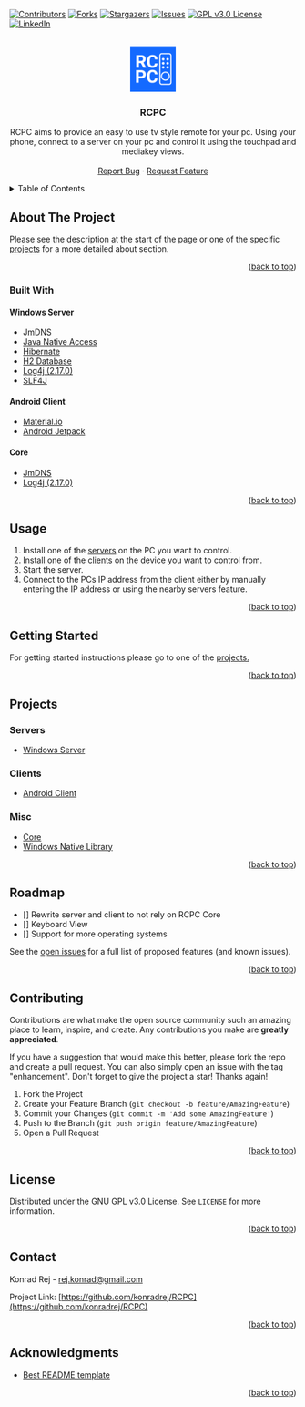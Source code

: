 <div id="top"></div>
<!--
*** Thanks for checking out the Best-README-Template. If you have a suggestion
*** that would make this better, please fork the repo and create a pull request
*** or simply open an issue with the tag "enhancement".
*** Don't forget to give the project a star!
*** Thanks again! Now go create something AMAZING! :D
-->



<!-- PROJECT SHIELDS -->
<!--
*** I'm using markdown "reference style" links for readability.
*** Reference links are enclosed in brackets [ ] instead of parentheses ( ).
*** See the bottom of this document for the declaration of the reference variables
*** for contributors-url, forks-url, etc. This is an optional, concise syntax you may use.
*** https://www.markdownguide.org/basic-syntax/#reference-style-links
-->
[![Contributors][contributors-shield]][contributors-url]
[![Forks][forks-shield]][forks-url]
[![Stargazers][stars-shield]][stars-url]
[![Issues][issues-shield]][issues-url]
[![GPL v3.0 License][license-shield]][license-url]
[![LinkedIn][linkedin-shield]][linkedin-url]



<!-- PROJECT LOGO -->
<br />
<div align="center">
  <a href="https://github.com/konradrej/RCPC">
    <img src="images/logo.png" alt="Logo" width="80" height="80">
  </a>

<h3 align="center">RCPC</h3>

  <p align="center">
    RCPC aims to provide an easy to use tv style remote for your pc. Using your phone, connect to a server on your pc and control it using the touchpad and mediakey views.
    <br />
    <br />
    <a href="https://github.com/konradrej/RCPC/issues">Report Bug</a>
    ·
    <a href="https://github.com/konradrej/RCPC/issues">Request Feature</a>
  </p>
</div>



<!-- TABLE OF CONTENTS -->
<details>
  <summary>Table of Contents</summary>
  <ol>
    <li>
      <a href="#about-the-project">About The Project</a>
      <ul>
        <li><a href="#built-with">Built With</a></li>
      </ul>
    </li>
    <li><a href="#usage">Usage</a></li>
    <li><a href="#getting-started">Getting Started</a></li>
    <li>
      <a href="#projects">Projects</a>
      <ul>
        <li><a href="#servers">Servers</a></li>
        <li><a href="#clients">Clients</a></li>
        <li><a href="#misc">Misc</a></li>
      </ul>
    </li>
    <li><a href="#roadmap">Roadmap</a></li>
    <li><a href="#contributing">Contributing</a></li>
    <li><a href="#license">License</a></li>
    <li><a href="#contact">Contact</a></li>
    <li><a href="#acknowledgments">Acknowledgments</a></li>
  </ol>
</details>


<!-- ABOUT THE PROJECT -->
## About The Project

Please see the description at the start of the page or one of the specific <a href="projects">projects</a> for a more detailed about section.

<p align="right">(<a href="#top">back to top</a>)</p>



### Built With

#### Windows Server
* [JmDNS](https://github.com/jmdns/jmdns)
* [Java Native Access](https://github.com/java-native-access/jna)
* [Hibernate](https://hibernate.org/)
* [H2 Database](https://www.h2database.com/html/main.html)
* [Log4j (2.17.0)](https://logging.apache.org/log4j/2.x/index.html)
* [SLF4J](https://www.slf4j.org/)

#### Android Client
* [Material.io](https://material.io/)
* [Android Jetpack](https://developer.android.com/jetpack)

#### Core
* [JmDNS](https://github.com/jmdns/jmdns)
* [Log4j (2.17.0)](https://logging.apache.org/log4j/2.x/index.html)

<p align="right">(<a href="#top">back to top</a>)</p>



<!-- USAGE EXAMPLES -->
## Usage

1. Install one of the <a href="#servers">servers</a> on the PC you want to control.
2. Install one of the <a href="#clients">clients</a> on the device you want to control from.
3. Start the server.
4. Connect to the PCs IP address from the client either by manually entering the IP address or using the nearby servers feature.

<p align="right">(<a href="#top">back to top</a>)</p>



<!-- GETTING STARTED -->
## Getting Started

For getting started instructions please go to one of the <a href="#projects">projects.</a>

<p align="right">(<a href="#top">back to top</a>)</p>



<!-- SUBPROJECTS --> 
## Projects

### Servers
* [Windows Server](https://github.com/konradrej/RCPC-Server-Windows)

### Clients
* [Android Client](https://github.com/konradrej/RCPC-Client-Android)

### Misc
* [Core](https://github.com/konradrej/RCPC-Core)
* [Windows Native Library](https://github.com/konradrej/RCPC-Native-Library)

<p align="right">(<a href="#top">back to top</a>)</p>



<!-- ROADMAP -->
## Roadmap

- [] Rewrite server and client to not rely on RCPC Core 
- [] Keyboard View
- [] Support for more operating systems

See the [open issues](https://github.com/konradrej/RCPC/issues) for a full list of proposed features (and known issues).

<p align="right">(<a href="#top">back to top</a>)</p>



<!-- CONTRIBUTING -->
## Contributing

Contributions are what make the open source community such an amazing place to learn, inspire, and create. Any contributions you make are **greatly appreciated**.

If you have a suggestion that would make this better, please fork the repo and create a pull request. You can also simply open an issue with the tag "enhancement".
Don't forget to give the project a star! Thanks again!

1. Fork the Project
2. Create your Feature Branch (`git checkout -b feature/AmazingFeature`)
3. Commit your Changes (`git commit -m 'Add some AmazingFeature'`)
4. Push to the Branch (`git push origin feature/AmazingFeature`)
5. Open a Pull Request

<p align="right">(<a href="#top">back to top</a>)</p>



<!-- LICENSE -->
## License

Distributed under the GNU GPL v3.0 License. See `LICENSE` for more information.

<p align="right">(<a href="#top">back to top</a>)</p>



<!-- CONTACT -->
## Contact

Konrad Rej - rej.konrad@gmail.com

Project Link: [https://github.com/konradrej/RCPC](https://github.com/konradrej/RCPC)

<p align="right">(<a href="#top">back to top</a>)</p>



<!-- ACKNOWLEDGMENTS -->
## Acknowledgments

* [Best README template](https://github.com/othneildrew/Best-README-Template)

<p align="right">(<a href="#top">back to top</a>)</p>



<!-- MARKDOWN LINKS & IMAGES -->
<!-- https://www.markdownguide.org/basic-syntax/#reference-style-links -->
[contributors-shield]: https://img.shields.io/github/contributors/konradrej/RCPC.svg?style=for-the-badge
[contributors-url]: https://github.com/konradrej/RCPC/graphs/contributors
[forks-shield]: https://img.shields.io/github/forks/konradrej/RCPC.svg?style=for-the-badge
[forks-url]: https://github.com/konradrej/RCPC/network/members
[stars-shield]: https://img.shields.io/github/stars/konradrej/RCPC.svg?style=for-the-badge
[stars-url]: https://github.com/konradrej/RCPC/stargazers
[issues-shield]: https://img.shields.io/github/issues/konradrej/RCPC.svg?style=for-the-badge
[issues-url]: https://github.com/konradrej/RCPC/issues
[license-shield]: https://img.shields.io/github/license/konradrej/RCPC.svg?style=for-the-badge
[license-url]: https://github.com/konradrej/RCPC/blob/master/LICENSE.txt
[linkedin-shield]: https://img.shields.io/badge/-LinkedIn-black.svg?style=for-the-badge&logo=linkedin&colorB=555
[linkedin-url]: https://linkedin.com/in/konrad-rej
